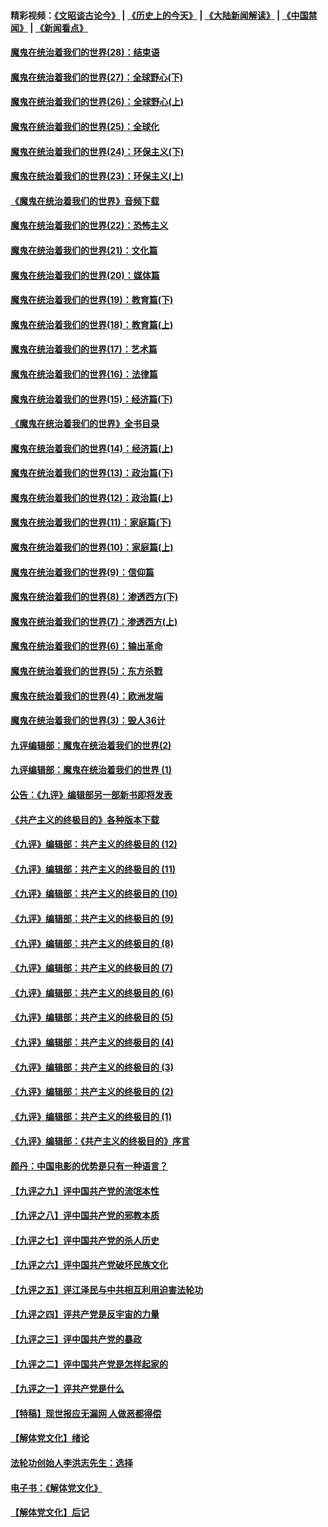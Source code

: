 #### 精彩视频：[《文昭谈古论今》](http://45.32.25.56/wenzhao) | [《历史上的今天》](http://45.32.25.56/today-in-history) | [《大陆新闻解读》](http://45.32.25.56/ntdtv-comedy) | [《中国禁闻》](http://45.32.25.56/ntdtv-news) | [《新闻看点》](http://45.32.25.56/news-insight) 

 #### [魔鬼在统治着我们的世界(28)：结束语](../pages/nsc422/n10936246.md?t=02031639) 

#### [魔鬼在统治着我们的世界(27)：全球野心(下)](../pages/nsc422/n10928319.md?t=02031639) 

#### [魔鬼在统治着我们的世界(26)：全球野心(上)](../pages/nsc422/n10900318.md?t=02031639) 

#### [魔鬼在统治着我们的世界(25)：全球化](../pages/nsc422/n10788205.md?t=02031639) 

#### [魔鬼在统治着我们的世界(24)：环保主义(下)](../pages/nsc422/n10695307.md?t=02031639) 

#### [魔鬼在统治着我们的世界(23)：环保主义(上)](../pages/nsc422/n10688613.md?t=02031639) 

#### [《魔鬼在统治着我们的世界》音频下载](../pages/nsc422/n10635553.md?t=02031639) 

#### [魔鬼在统治着我们的世界(22)：恐怖主义](../pages/nsc422/n10614727.md?t=02031639) 

#### [魔鬼在统治着我们的世界(21)：文化篇](../pages/nsc422/n10597706.md?t=02031639) 

#### [魔鬼在统治着我们的世界(20)：媒体篇](../pages/nsc422/n10586579.md?t=02031639) 

#### [魔鬼在统治着我们的世界(19)：教育篇(下)](../pages/nsc422/n10564808.md?t=02031639) 

#### [魔鬼在统治着我们的世界(18)：教育篇(上)](../pages/nsc422/n10526970.md?t=02031639) 

#### [魔鬼在统治着我们的世界(17)：艺术篇](../pages/nsc422/n10499093.md?t=02031639) 

#### [魔鬼在统治着我们的世界(16)：法律篇](../pages/nsc422/n10485969.md?t=02031639) 

#### [魔鬼在统治着我们的世界(15)：经济篇(下)](../pages/nsc422/n10469975.md?t=02031639) 

#### [《魔鬼在统治着我们的世界》全书目录](../pages/nsc422/n10464261.md?t=02031639) 

#### [魔鬼在统治着我们的世界(14)：经济篇(上)](../pages/nsc422/n10457370.md?t=02031639) 

#### [魔鬼在统治着我们的世界(13)：政治篇(下)](../pages/nsc422/n10448270.md?t=02031639) 

#### [魔鬼在统治着我们的世界(12)：政治篇(上)](../pages/nsc422/n10444576.md?t=02031639) 

#### [魔鬼在统治着我们的世界(11)：家庭篇(下)](../pages/nsc422/n10440961.md?t=02031639) 

#### [魔鬼在统治着我们的世界(10)：家庭篇(上)](../pages/nsc422/n10435448.md?t=02031639) 

#### [魔鬼在统治着我们的世界(9)：信仰篇](../pages/nsc422/n10432159.md?t=02031639) 

#### [魔鬼在统治着我们的世界(8)：渗透西方(下)](../pages/nsc422/n10429603.md?t=02031639) 

#### [魔鬼在统治着我们的世界(7)：渗透西方(上)](../pages/nsc422/n10426013.md?t=02031639) 

#### [魔鬼在统治着我们的世界(6)：输出革命](../pages/nsc422/n10421536.md?t=02031639) 

#### [魔鬼在统治着我们的世界(5)：东方杀戮](../pages/nsc422/n10417707.md?t=02031639) 

#### [魔鬼在统治着我们的世界(4)：欧洲发端](../pages/nsc422/n10414890.md?t=02031639) 

#### [魔鬼在统治着我们的世界(3)：毁人36计](../pages/nsc422/n10411583.md?t=02031639) 

#### [九评编辑部：魔鬼在统治着我们的世界(2)](../pages/nsc422/n10410036.md?t=02031639) 

#### [九评编辑部：魔鬼在统治着我们的世界 (1)](../pages/nsc422/n10406825.md?t=02031639) 

#### [公告：《九评》编辑部另一部新书即将发表](../pages/nsc422/n10405104.md?t=02031639) 

#### [《共产主义的终极目的》各种版本下载](../pages/nsc422/n10022138.md?t=02031639) 

#### [《九评》编辑部：共产主义的终极目的 (12)](../pages/nsc422/n9933272.md?t=02031639) 

#### [《九评》编辑部：共产主义的终极目的 (11)](../pages/nsc422/n9924973.md?t=02031639) 

#### [《九评》编辑部：共产主义的终极目的 (10)](../pages/nsc422/n9920883.md?t=02031639) 

#### [《九评》编辑部：共产主义的终极目的 (9)](../pages/nsc422/n9916363.md?t=02031639) 

#### [《九评》编辑部：共产主义的终极目的 (8)](../pages/nsc422/n9912488.md?t=02031639) 

#### [《九评》编辑部：共产主义的终极目的 (7)](../pages/nsc422/n9901176.md?t=02031639) 

#### [《九评》编辑部：共产主义的终极目的 (6)](../pages/nsc422/n9899359.md?t=02031639) 

#### [《九评》编辑部：共产主义的终极目的 (5)](../pages/nsc422/n9893174.md?t=02031639) 

#### [《九评》编辑部：共产主义的终极目的 (4)](../pages/nsc422/n9891246.md?t=02031639) 

#### [《九评》编辑部：共产主义的终极目的 (3)](../pages/nsc422/n9879879.md?t=02031639) 

#### [《九评》编辑部：共产主义的终极目的 (2)](../pages/nsc422/n9876205.md?t=02031639) 

#### [《九评》编辑部：共产主义的终极目的 (1)](../pages/nsc422/n9865857.md?t=02031639) 

#### [《九评》编辑部：《共产主义的终极目的》序言](../pages/nsc422/n9862666.md?t=02031639) 

#### [颜丹：中国电影的优势是只有一种语言？](../pages/nsc422/n9583062.md?t=02031639) 

#### [【九评之九】评中国共产党的流氓本性](../pages/nsc422/n737542.md?t=02031639) 

#### [【九评之八】评中国共产党的邪教本质](../pages/nsc422/n735942.md?t=02031639) 

#### [【九评之七】评中国共产党的杀人历史](../pages/nsc422/n733806.md?t=02031639) 

#### [【九评之六】评中国共产党破坏民族文化](../pages/nsc422/n731667.md?t=02031639) 

#### [【九评之五】评江泽民与中共相互利用迫害法轮功](../pages/nsc422/n730058.md?t=02031639) 

#### [【九评之四】评共产党是反宇宙的力量](../pages/nsc422/n727814.md?t=02031639) 

#### [【九评之三】评中国共产党的暴政](../pages/nsc422/n725597.md?t=02031639) 

#### [【九评之二】评中国共产党是怎样起家的](../pages/nsc422/n723946.md?t=02031639) 

#### [【九评之一】评共产党是什么](../pages/nsc422/n722529.md?t=02031639) 

#### [【特稿】现世报应无漏网 人做恶都得偿](../pages/nsc422/n4215167.md?t=02031639) 

#### [【解体党文化】绪论](../pages/nsc422/n1449356.md?t=02031639) 

#### [法轮功创始人李洪志先生：选择](../pages/nsc422/n3580738.md?t=02031639) 

#### [电子书：《解体党文化》](../pages/nsc422/n1573484.md?t=02031639) 

#### [【解体党文化】后记](../pages/nsc422/n1531999.md?t=02031639) 


